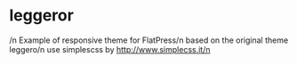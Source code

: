 leggeror
========
/n
Example of responsive theme for FlatPress/n
based on the original theme leggero/n
use simplescss by http://www.simplecss.it/n
